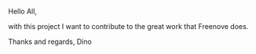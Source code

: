 Hello All,

with this project I want to contribute to the great work that Freenove does.

Thanks and regards, Dino
